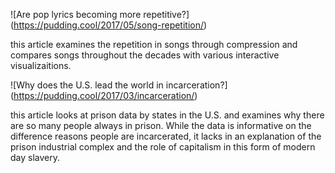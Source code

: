 ![Are pop lyrics becoming more repetitive?] (https://pudding.cool/2017/05/song-repetition/)

this article examines the repetition in songs through compression and compares songs throughout the decades with various interactive visualizaitions.

![Why does the U.S. lead the world in incarceration?] (https://pudding.cool/2017/03/incarceration/)

this article looks at prison data by states in the U.S. and examines why there are so many people always in prison. While the data is informative on the difference reasons people are incarcerated, it lacks in an explanation of the prison industrial complex and the role of capitalism in this form of modern day slavery.